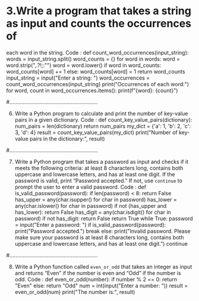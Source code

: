 # 3.Write a program that takes a string as input and counts the occurrences of
each word in the string.
Code :
def count_word_occurrences(input_string):
words = input_string.split()
word_counts = {}
for word in words:
word = word.strip(",.?!;:\"")
word = word.lower()
if word in word_counts:
word_counts[word] += 1
else:
word_counts[word] = 1
return word_counts
input_string = input("Enter a string: ")
word_occurrences = count_word_occurrences(input_string)
print("Occurrences of each word:")
for word, count in word_occurrences.items():
print(f"{word}: {count}")




#...........................................................

6. Write a Python program to calculate and print the number of key-value pairs in a
given dictionary.
Code :
def count_key_value_pairs(dictionary):
num_pairs = len(dictionary)
return num_pairs
my_dict = {'a': 1, 'b': 2, 'c': 3, 'd': 4}
result = count_key_value_pairs(my_dict)
print("Number of key-value pairs in the dictionary:", result)


#...........................................................


7. Write a Python program that takes a password as input and checks if it meets
the following criteria: at least 8 characters long, contains both uppercase and
lowercase letters, and has at least one digit. If the password is valid, print
“Password accepted.” If not, use `continue` to prompt the user to enter a valid
password.
Code :
def is_valid_password(password):
if len(password) < 8:
return False
has_upper = any(char.isupper() for char in password)
has_lower = any(char.islower() for char in password)
if not (has_upper and has_lower):
return False
has_digit = any(char.isdigit() for char in password)
if not has_digit:
return False
return True
while True:
password = input("Enter a password: ")
if is_valid_password(password):
print("Password accepted.")
break
else:
print("Invalid password. Please make sure your password is at least 8 characters long,
contains both uppercase and lowercase letters, and has at least one digit.")
continue


#...........................................................


8. Write a Python function called `even_or_odd` that takes an integer as input and
returns “Even” if the number is even and “Odd” if the number is odd.
Code :
def even_or_odd(number):
if number % 2 == 0:
return "Even"
else:
return "Odd"
num = int(input("Enter a number: "))
result = even_or_odd(num)
print("The number is:", result)







